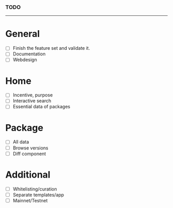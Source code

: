 ### TODO

---

# General

- [ ] Finish the feature set and validate it.
- [ ] Documentation
- [ ] Webdesign

# Home

- [ ] Incentive, purpose
- [ ] Interactive search
- [ ] Essential data of packages

# Package

- [ ] All data
- [ ] Browse versions
- [ ] Diff component

# Additional

- [ ] Whitelisting/curation
- [ ] Separate templates/app
- [ ] Mainnet/Testnet
